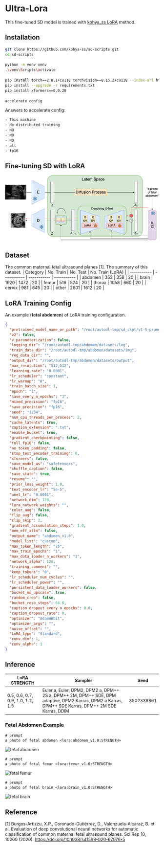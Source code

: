 # Ultra-Lora
This fine-tuned SD model is trained with [kohya_ss LoRA](https://github.com/kohya-ss/sd-scripts) method.

## Installation
```bash
git clone https://github.com/kohya-ss/sd-scripts.git
cd sd-scripts

python -m venv venv
.\venv\Scripts\activate

pip install torch==2.0.1+cu118 torchvision==0.15.2+cu118 --index-url https://download.pytorch.org/whl/cu118
pip install --upgrade -r requirements.txt
pip install xformers==0.0.20

accelerate config
```
Answers to accelerate config:
```bash
- This machine
- No distributed training
- NO
- NO
- NO
- all
- fp16
```

## Fine-tuning SD with LoRA
![LoRA fine-tuning pipeline](/img/stable_diffusion_pipeline.png)

## Dataset
The common maternal fetal ultrasound planes [1]. The summary of this dataset.
| Category | No. Train | No. Test | No. Train (LoRA) |
| ----------- | ----------- | ----------- | ----------- |
| abdomen | 353  | 358  | 20 |
| brain   | 1620 | 1472 | 20 |
| femur   | 516  | 524  | 20 |
| thorax  | 1058 | 660  | 20 |
| cervix  | 981  | 645  | 20 |
| other   | 2601 | 1612 | 20 |

## LoRA Training Config
An example (**fetal abdomen**) of LoRA training configuration. 
```json
{
  "pretrained_model_name_or_path": "/root/autodl-tmp/sd_ckpt/v1-5-pruned.safetensors",
  "v2": false,
  "v_parameterization": false,
  "logging_dir": "/root/autodl-tmp/abdomen/datasets/log",
  "train_data_dir": "/root/autodl-tmp/abdomen/datasets/img",
  "reg_data_dir": "",
  "output_dir": "/root/autodl-tmp/abdomen/datasets/output",
  "max_resolution": "512,512",
  "learning_rate": "0.0001",
  "lr_scheduler": "constant",
  "lr_warmup": "0",
  "train_batch_size": 1,
  "epoch": "1",
  "save_every_n_epochs": "1",
  "mixed_precision": "fp16",
  "save_precision": "fp16",
  "seed": "1234",
  "num_cpu_threads_per_process": 2,
  "cache_latents": true,
  "caption_extension": ".txt",
  "enable_bucket": true,
  "gradient_checkpointing": false,
  "full_fp16": false,
  "no_token_padding": false,
  "stop_text_encoder_training": 0,
  "xformers": false,
  "save_model_as": "safetensors",
  "shuffle_caption": false,
  "save_state": true,
  "resume": "",
  "prior_loss_weight": 1.0,
  "text_encoder_lr": "5e-5",
  "unet_lr": "0.0001",
  "network_dim": 128,
  "lora_network_weights": "",
  "color_aug": false,
  "flip_aug": false,
  "clip_skip": 2,
  "gradient_accumulation_steps": 1.0,
  "mem_eff_attn": false,
  "output_name": "abdomen_v1.0",
  "model_list": "custom",
  "max_token_length": "75",
  "max_train_epochs": "1",
  "max_data_loader_n_workers": "1",
  "network_alpha": 128,
  "training_comment": "",
  "keep_tokens": "0",
  "lr_scheduler_num_cycles": "",
  "lr_scheduler_power": "",
  "persistent_data_loader_workers": false,
  "bucket_no_upscale": true,
  "random_crop": false,
  "bucket_reso_steps": 64.0,
  "caption_dropout_every_n_epochs": 0.0,
  "caption_dropout_rate": 0,
  "optimizer": "AdamW8bit",
  "optimizer_args": "",
  "noise_offset": "",
  "LoRA_type": "Standard",
  "conv_dim": 1,
  "conv_alpha": 1
}
```

## Inference

| LoRA STRENGTH | Sampler | Seed |
| ----------- | ----------- | ----------- |
| 0.5, 0.6, 0.7, 0.9, 1.0, 1.2, 1.5 | Euler a, Euler, DPM2, DPM2 a, DPM++ 2S a, DPM++ 2M, DPM++ SDE, DPM adaptive, DPM2 Karras, DPM2 a Karras, DPM++ SDE Karras, DPM++ 2M SDE Karras, DDIM | 3502338861 |

### Fetal Abdomen Example
```
# prompt
a photo of fetal abdomen <lora:abdomen_v1.0:STRENGTH>
```
![fetal abdomen](/img/00001-3614008528.png)

```
# prompt
a photo of fetal femur <lora:femur_v1.0:STRENGTH>
```
![fetal femur](/img/00002-3614008528.png)

```
# prompt
a photo of fetal brain <lora:brain_v1.0:STRENGTH>
```
![fetal brain](/img/0001-3502338861.png)

## Reference
[1] Burgos-Artizzu, X.P., Coronado-Gutiérrez, D., Valenzuela-Alcaraz, B. et al. Evaluation of deep convolutional neural networks for automatic classification of common maternal fetal ultrasound planes. Sci Rep 10, 10200 (2020). https://doi.org/10.1038/s41598-020-67076-5